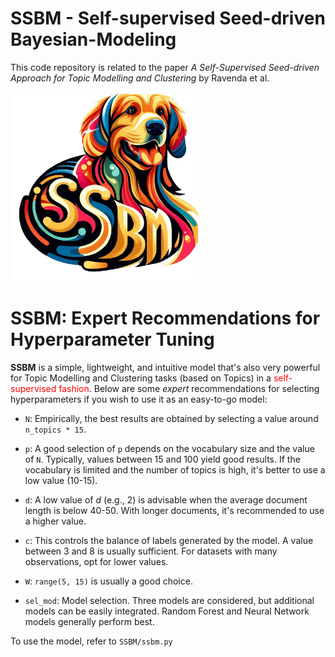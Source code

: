 # SSBM - Self-supervised Seed-driven Bayesian-Modeling
This code repository is related to the paper *A Self-Supervised Seed-driven Approach for Topic Modelling and Clustering* by Ravenda et al. <br><br>
<img src="https://github.com/Fede-stack/SSBM-Self-supervised-Seed-driven-Bayesian-Modeling/blob/main/images/lillo.png" alt="" width="300">

# SSBM: Expert Recommendations for Hyperparameter Tuning

**SSBM** is a simple, lightweight, and intuitive model that's also very powerful for Topic Modelling and Clustering tasks (based on Topics) in a <span style="color: red;">self-supervised fashion</span>. Below are some *expert* recommendations for selecting hyperparameters if you wish to use it as an easy-to-go model:

- `N`: Empirically, the best results are obtained by selecting a value around `n_topics * 15`.

- `p`: A good selection of `p` depends on the vocabulary size and the value of `N`. Typically, values between 15 and 100 yield good results. If the vocabulary is limited and the number of topics is high, it's better to use a low value (10-15).

- `d`: A low value of *d* (e.g., 2) is advisable when the average document length is below 40-50. With longer documents, it's recommended to use a higher value.

- `c`: This controls the balance of labels generated by the model. A value between 3 and 8 is usually sufficient. For datasets with many observations, opt for lower values.

- `W`: `range(5, 15)` is usually a good choice. 

- `sel_mod`: Model selection. Three models are considered, but additional models can be easily integrated. Random Forest and Neural Network models generally perform best.


To use the model, refer to `SSBM/ssbm.py`
